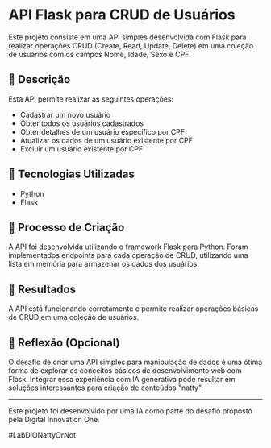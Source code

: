 # API Flask para CRUD de Usuários

Este projeto consiste em uma API simples desenvolvida com Flask para realizar operações CRUD (Create, Read, Update, Delete) em uma coleção de usuários com os campos Nome, Idade, Sexo e CPF.

## 📒 Descrição

Esta API permite realizar as seguintes operações:
- Cadastrar um novo usuário
- Obter todos os usuários cadastrados
- Obter detalhes de um usuário específico por CPF
- Atualizar os dados de um usuário existente por CPF
- Excluir um usuário existente por CPF

## 🤖 Tecnologias Utilizadas

- Python
- Flask

## 🧐 Processo de Criação

A API foi desenvolvida utilizando o framework Flask para Python. Foram implementados endpoints para cada operação de CRUD, utilizando uma lista em memória para armazenar os dados dos usuários.

## 🚀 Resultados

A API está funcionando corretamente e permite realizar operações básicas de CRUD em uma coleção de usuários.

## 💭 Reflexão (Opcional)

O desafio de criar uma API simples para manipulação de dados é uma ótima forma de explorar os conceitos básicos de desenvolvimento web com Flask. Integrar essa experiência com IA generativa pode resultar em soluções interessantes para criação de conteúdos "natty".

---

Este projeto foi desenvolvido por uma IA como parte do desafio proposto pela Digital Innovation One.

#LabDIONattyOrNot
